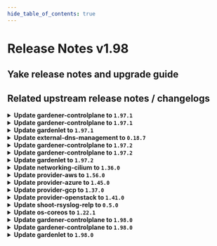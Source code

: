 ```yaml
---
hide_table_of_contents: true
---
```


# Release Notes v1.98

## Yake release notes and upgrade guide

## Related upstream release notes / changelogs


<details>
<summary><b>Update gardener-controlplane to <code>1.97.1</code></b></summary>

# [gardener/gardener]

## 🐛 Bug Fixes

- `[USER]` Fix false-positive PrometheusCantScrape etcd-druid alert.  by @gardener-ci-robot [#10000]

## Docker Images
- admission-controller: `europe-docker.pkg.dev/gardener-project/releases/gardener/admission-controller:v1.97.1`
- apiserver: `europe-docker.pkg.dev/gardener-project/releases/gardener/apiserver:v1.97.1`
- controller-manager: `europe-docker.pkg.dev/gardener-project/releases/gardener/controller-manager:v1.97.1`
- gardenlet: `europe-docker.pkg.dev/gardener-project/releases/gardener/gardenlet:v1.97.1`
- node-agent: `europe-docker.pkg.dev/gardener-project/releases/gardener/node-agent:v1.97.1`
- operator: `europe-docker.pkg.dev/gardener-project/releases/gardener/operator:v1.97.1`
- resource-manager: `europe-docker.pkg.dev/gardener-project/releases/gardener/resource-manager:v1.97.1`
- scheduler: `europe-docker.pkg.dev/gardener-project/releases/gardener/scheduler:v1.97.1`


</details>

<details>
<summary><b>Update gardener-controlplane to <code>1.97.1</code></b></summary>

# [gardener/gardener]

## 🐛 Bug Fixes

- `[USER]` Fix false-positive PrometheusCantScrape etcd-druid alert.  by @gardener-ci-robot [#10000]

## Docker Images
- admission-controller: `europe-docker.pkg.dev/gardener-project/releases/gardener/admission-controller:v1.97.1`
- apiserver: `europe-docker.pkg.dev/gardener-project/releases/gardener/apiserver:v1.97.1`
- controller-manager: `europe-docker.pkg.dev/gardener-project/releases/gardener/controller-manager:v1.97.1`
- gardenlet: `europe-docker.pkg.dev/gardener-project/releases/gardener/gardenlet:v1.97.1`
- node-agent: `europe-docker.pkg.dev/gardener-project/releases/gardener/node-agent:v1.97.1`
- operator: `europe-docker.pkg.dev/gardener-project/releases/gardener/operator:v1.97.1`
- resource-manager: `europe-docker.pkg.dev/gardener-project/releases/gardener/resource-manager:v1.97.1`
- scheduler: `europe-docker.pkg.dev/gardener-project/releases/gardener/scheduler:v1.97.1`


</details>

<details>
<summary><b>Update gardenlet to <code>1.97.1</code></b></summary>

# [gardener/gardener]

## 🐛 Bug Fixes

- `[USER]` Fix false-positive PrometheusCantScrape etcd-druid alert.  by @gardener-ci-robot [#10000]

## Docker Images
- admission-controller: `europe-docker.pkg.dev/gardener-project/releases/gardener/admission-controller:v1.97.1`
- apiserver: `europe-docker.pkg.dev/gardener-project/releases/gardener/apiserver:v1.97.1`
- controller-manager: `europe-docker.pkg.dev/gardener-project/releases/gardener/controller-manager:v1.97.1`
- gardenlet: `europe-docker.pkg.dev/gardener-project/releases/gardener/gardenlet:v1.97.1`
- node-agent: `europe-docker.pkg.dev/gardener-project/releases/gardener/node-agent:v1.97.1`
- operator: `europe-docker.pkg.dev/gardener-project/releases/gardener/operator:v1.97.1`
- resource-manager: `europe-docker.pkg.dev/gardener-project/releases/gardener/resource-manager:v1.97.1`
- scheduler: `europe-docker.pkg.dev/gardener-project/releases/gardener/scheduler:v1.97.1`


</details>

<details>
<summary><b>Update external-dns-management to <code>0.18.7</code></b></summary>

# [gardener/external-dns-management]

## 🏃 Others

- `[OPERATOR]` Update golang from `1.22.3` to `1.22.4` by @MartinWeindel [#372]

## Docker Images
- dns-controller-manager: `europe-docker.pkg.dev/gardener-project/releases/dns-controller-manager:v0.18.7`


</details>

<details>
<summary><b>Update gardener-controlplane to <code>1.97.2</code></b></summary>

# [gardener/gardener]

## 🐛 Bug Fixes

- `[OPERATOR]` Fix an issue with federation that causes garden-prometheus to consume excessive amounts of memory. by @rickardsjp [#10013]

## Docker Images
- admission-controller: `europe-docker.pkg.dev/gardener-project/releases/gardener/admission-controller:v1.97.2`
- apiserver: `europe-docker.pkg.dev/gardener-project/releases/gardener/apiserver:v1.97.2`
- controller-manager: `europe-docker.pkg.dev/gardener-project/releases/gardener/controller-manager:v1.97.2`
- gardenlet: `europe-docker.pkg.dev/gardener-project/releases/gardener/gardenlet:v1.97.2`
- node-agent: `europe-docker.pkg.dev/gardener-project/releases/gardener/node-agent:v1.97.2`
- operator: `europe-docker.pkg.dev/gardener-project/releases/gardener/operator:v1.97.2`
- resource-manager: `europe-docker.pkg.dev/gardener-project/releases/gardener/resource-manager:v1.97.2`
- scheduler: `europe-docker.pkg.dev/gardener-project/releases/gardener/scheduler:v1.97.2`


</details>

<details>
<summary><b>Update gardener-controlplane to <code>1.97.2</code></b></summary>

# [gardener/gardener]

## 🐛 Bug Fixes

- `[OPERATOR]` Fix an issue with federation that causes garden-prometheus to consume excessive amounts of memory. by @rickardsjp [#10013]

## Docker Images
- admission-controller: `europe-docker.pkg.dev/gardener-project/releases/gardener/admission-controller:v1.97.2`
- apiserver: `europe-docker.pkg.dev/gardener-project/releases/gardener/apiserver:v1.97.2`
- controller-manager: `europe-docker.pkg.dev/gardener-project/releases/gardener/controller-manager:v1.97.2`
- gardenlet: `europe-docker.pkg.dev/gardener-project/releases/gardener/gardenlet:v1.97.2`
- node-agent: `europe-docker.pkg.dev/gardener-project/releases/gardener/node-agent:v1.97.2`
- operator: `europe-docker.pkg.dev/gardener-project/releases/gardener/operator:v1.97.2`
- resource-manager: `europe-docker.pkg.dev/gardener-project/releases/gardener/resource-manager:v1.97.2`
- scheduler: `europe-docker.pkg.dev/gardener-project/releases/gardener/scheduler:v1.97.2`


</details>

<details>
<summary><b>Update gardenlet to <code>1.97.2</code></b></summary>

# [gardener/gardener]

## 🐛 Bug Fixes

- `[OPERATOR]` Fix an issue with federation that causes garden-prometheus to consume excessive amounts of memory. by @rickardsjp [#10013]

## Docker Images
- admission-controller: `europe-docker.pkg.dev/gardener-project/releases/gardener/admission-controller:v1.97.2`
- apiserver: `europe-docker.pkg.dev/gardener-project/releases/gardener/apiserver:v1.97.2`
- controller-manager: `europe-docker.pkg.dev/gardener-project/releases/gardener/controller-manager:v1.97.2`
- gardenlet: `europe-docker.pkg.dev/gardener-project/releases/gardener/gardenlet:v1.97.2`
- node-agent: `europe-docker.pkg.dev/gardener-project/releases/gardener/node-agent:v1.97.2`
- operator: `europe-docker.pkg.dev/gardener-project/releases/gardener/operator:v1.97.2`
- resource-manager: `europe-docker.pkg.dev/gardener-project/releases/gardener/resource-manager:v1.97.2`
- scheduler: `europe-docker.pkg.dev/gardener-project/releases/gardener/scheduler:v1.97.2`


</details>

<details>
<summary><b>Update networking-cilium to <code>1.36.0</code></b></summary>

# [gardener/gardener-extension-networking-cilium]

## 🏃 Others

- `[OPERATOR]` This extension is now using the new way of providing monitoring configuration (ref [GEP-19](https://github.com/gardener/gardener/blob/master/docs/proposals/19-migrating-observability-stack-to-operators.md)) in case a shoot cluster's Prometheus has been migrated to management via `prometheus-operator`. by @rfranzke [#307]
- `[OPERATOR]` Update cilium to `v1.15.6`. by @DockToFuture [#351]

## Docker Images
- gardener-extension-admission-cilium: `europe-docker.pkg.dev/gardener-project/releases/gardener/extensions/admission-cilium:v1.36.0`
- gardener-extension-networking-cilium: `europe-docker.pkg.dev/gardener-project/releases/gardener/extensions/networking-cilium:v1.36.0`


</details>

<details>
<summary><b>Update provider-aws to <code>1.56.0</code></b></summary>

# [gardener/machine-controller-manager]

## ⚠️ Breaking Changes

- `[OPERATOR]` Change OCI Image Registry from GCR (`eu.gcr.io/gardener-project`) to Artifact-Registry (`europe-docker.pkg.dev/gardener-project/releases`). Users should update their references. by @ccwienk [gardener/machine-controller-manager#878]
- `[DEVELOPER]`  New provider method Driver.InitializeMachine added for Post-Creation VM Instance Initialization steps. by @elankath [gardener/machine-controller-manager#898]
## 🐛 Bug Fixes

- `[OPERATOR]` Fix for edge case of Node object deletion missed during machine termination. by @elankath [gardener/machine-controller-manager#887]
- `[DEVELOPER]` A bug in `UpdateNodeToMachine` which cause the IT to fail is fixed. by @elankath [gardener/machine-controller-manager#893]
- `[DEVELOPER]` MCM restart happens properly in integration tests now. This fix will get activated, once this version is vendored in your mcm-provider by @sssash18 [gardener/machine-controller-manager#879]
## 🏃 Others

- `[OPERATOR]` Removed vendor directory by @rishabh-11 [gardener/machine-controller-manager#903]
- `[OPERATOR]` Updated k8s dependencies to `v0.29.3` by @rishabh-11 [gardener/machine-controller-manager#907]
- `[OPERATOR]` fixed IT for seed with k8s >= 1.27 as control cluster  by @piyuagr [gardener/machine-controller-manager#869]
- `[OPERATOR]` machine controller won't reconcile machine on non-spec update events by @himanshu-kun [gardener/machine-controller-manager#877]
- `[OPERATOR]` Architecture field added in the nodetemplate. This will allow CA to pickup architecture from machine class and schedule pods on relevant arch nodes. by @sssash18 [gardener/machine-controller-manager#894]
- `[DEVELOPER]` go-git now removed from dependencies due to CVE's. by @elankath [gardener/machine-controller-manager#896]
- `[DEVELOPER]` Bump `k8s.io/*` deps to `v0.28.2` by @afritzler [gardener/machine-controller-manager#858]
## 📖 Documentation

- `[DEVELOPER]` Phase transition diagram for a machine object is added to FAQs by @himanshu-kun [gardener/machine-controller-manager#886]
# [gardener/machine-controller-manager-provider-aws]

## ✨ New Features

- `[OPERATOR]` Add `Ipv6AddressCount` and `Ipv6PrefixCount` to enable the assignment of an ipv6 address and an ipv6 prefix to instances. by @gardener-robot-ci-2 [gardener/machine-controller-manager-provider-aws#162]
- `[USER]` It is now possible to specify CPU options for AWS instances. by @AndreasBurger [gardener/machine-controller-manager-provider-aws#161]
- `[USER]` Implements the driver metrics added to MCM in version `0.50.0` such that duration of calls to AWS and any failed requests are recorded:  
  * driver_request_duration_seconds  
  * driver_requests_failed_total by @saley89 [gardener/machine-controller-manager-provider-aws#153]
## 🏃 Others

- `[OPERATOR]` Vendor directory removed by @rishabh-11 [gardener/machine-controller-manager-provider-aws#160]
# [gardener/gardener-extension-provider-aws]

## 📰 Noteworthy

- `[OPERATOR]` Aws error code `NoSuchHostedZone` is now ignored on DNSRecord deletion by @Kostov6 [#971]
## ✨ New Features

- `[USER]` CPU Options for AWS instances can now be set in the worker config. by @AndreasBurger [#924]
## 🏃 Others

- `[OPERATOR]` A problem with deploying MachineClasses that reference an operating system image whose version contains a `+` character was fixed.  by @MrBatschner [#983]
- `[OPERATOR]` Validation of shoots now takes the CloudProfile into account to make sure that the configured images are defined. by @AndreasBurger [#979]

## Docker Images
- gardener-extension-admission-aws: `europe-docker.pkg.dev/gardener-project/releases/gardener/extensions/admission-aws:v1.56.0`
- gardener-extension-provider-aws: `europe-docker.pkg.dev/gardener-project/releases/gardener/extensions/provider-aws:v1.56.0`


</details>

<details>
<summary><b>Update provider-azure to <code>1.45.0</code></b></summary>

# [gardener/machine-controller-manager-provider-azure]

## 📰 Noteworthy

- `[USER]` The cloud instance to connect to can now be configured via the provider spec by @AndreasBurger [gardener/machine-controller-manager-provider-azure#148]
## 🏃 Others

- `[USER]` Machine-Controller-Manager Provider-Azure now supports enabling of vm boot diagnostics.  by @hebelsan [gardener/machine-controller-manager-provider-azure#136]
- `[USER]` Add support for `ConfidentialVM` types in Azure. by @kon-angelo [gardener/machine-controller-manager-provider-azure#146]
- `[USER]` Error Code is now extracted from azcore.ResponseError.ErrorCode by @rishabh-11 [gardener/machine-controller-manager-provider-azure#153]
- `[USER]` Fix passing data disk caching method by @hebelsan [gardener/machine-controller-manager-provider-azure#149]
- `[DEVELOPER]` Removed vendor directory by @rishabh-11 [gardener/machine-controller-manager-provider-azure#140]
- `[DEVELOPER]` Switch AzureDataDisk.Lun from pointer to value by @hebelsan [gardener/machine-controller-manager-provider-azure#150]
# [gardener/gardener-extension-provider-azure]

## ✨ New Features

- `[USER]` Extension-Provider-Azure now supports enabling of vm boot diagnostics in the worker providerConfig. by @hebelsan [#808]
## 🏃 Others

- `[OPERATOR]` Add support for confidential VMs by @kon-angelo [#835]
- `[OPERATOR]` The CIDR blocks used for shoot egress will now be provided via the status of the shoot's infrastructure-resource by @AndreasBurger [#852]
- `[OPERATOR]` `OverconstrainedZonalAllocationRequest` is now classified as `ERR_RETRYABLE_CONFIGURATION_PROBLEM` by @Kostov6 [#881]
- `[OPERATOR]` Improve flow shoot deletion with custom vnet by @hebelsan [#896]
- `[OPERATOR]` A problem with deploying MachineClasses that reference an operating system image whose version contains a `+` character was fixed.  by @AndreasBurger [#898]
# [gardener/machine-controller-manager]

## ⚠️ Breaking Changes

- `[DEVELOPER]`  New provider method Driver.InitializeMachine added for Post-Creation VM Instance Initialization steps. by @elankath [gardener/machine-controller-manager#898]
## 🏃 Others

- `[OPERATOR]` Updated k8s dependencies to `v0.29.3` by @rishabh-11 [gardener/machine-controller-manager#907]
- `[OPERATOR]` Removed vendor directory by @rishabh-11 [gardener/machine-controller-manager#903]

## Docker Images
- gardener-extension-admission-azure: `europe-docker.pkg.dev/gardener-project/releases/gardener/extensions/admission-azure:v1.45.0`
- gardener-extension-provider-azure: `europe-docker.pkg.dev/gardener-project/releases/gardener/extensions/provider-azure:v1.45.0`


</details>

<details>
<summary><b>Update provider-gcp to <code>1.37.0</code></b></summary>

# [gardener/machine-controller-manager]

## ⚠️ Breaking Changes

- `[DEVELOPER]`  New provider method Driver.InitializeMachine added for Post-Creation VM Instance Initialization steps. by @elankath [gardener/machine-controller-manager#898]
## 🏃 Others

- `[OPERATOR]` Updated k8s dependencies to `v0.29.3` by @rishabh-11 [gardener/machine-controller-manager#907]
- `[OPERATOR]` Removed vendor directory by @rishabh-11 [gardener/machine-controller-manager#903]
# [gardener/machine-controller-manager-provider-gcp]

## 🏃 Others

- `[USER]` The providerSpec validation has changed for the following driver calls:-  
  - DeleteMachine, ListMachines, and GetMachineStatus validate only the zone field in the providerSpec. by @rishabh-11 [gardener/machine-controller-manager-provider-gcp#123]
- `[USER]` Remove strict validation about disk types by @kon-angelo [gardener/machine-controller-manager-provider-gcp#108]
- `[DEVELOPER]` Removed vendor directory by @rishabh-11 [gardener/machine-controller-manager-provider-gcp#112]
- `[DEVELOPER]` Support for passing disk params provisioned-iops and provisioned-throughput by @hebelsan [gardener/machine-controller-manager-provider-gcp#122]
# [gardener/gardener-extension-provider-gcp]

## ✨ New Features

- `[USER]` Add support for specifying data volume sourceImage in the workerConfig by @hebelsan [#751]
## 🏃 Others

- `[OPERATOR]` A problem with deploying MachineClasses that reference an operating system image whose version contains a `+` character was fixed.  by @AndreasBurger [#787]
- `[OPERATOR]` Support and validation of disk params provisioned-iops and provisioned-throughput by @hebelsan [#743]

## Docker Images
- gardener-extension-admission-gcp: `europe-docker.pkg.dev/gardener-project/releases/gardener/extensions/admission-gcp:v1.37.0`
- gardener-extension-provider-gcp: `europe-docker.pkg.dev/gardener-project/releases/gardener/extensions/provider-gcp:v1.37.0`


</details>

<details>
<summary><b>Update provider-openstack to <code>1.41.0</code></b></summary>

# [gardener/gardener-extension-provider-openstack]

## 🏃 Others

- `[OPERATOR]` Add migration test for the infrastructure reconciler by @kon-angelo [#779]
- `[OPERATOR]` QoL improvements to the infrastructure reconciler by @kon-angelo [#779]
- `[OPERATOR]` A problem with deploying MachineClasses that reference an operating system image whose version contains a `+` character was fixed.  by @AndreasBurger [#795]
- `[USER]` When a missing router is being encountered during reconciliation/deletion it will now be classified as `ERR_INFRA_DEPENDENCIES`, enabling force deletion of the shoot via annotation. by @AndreasBurger [#794]

## Docker Images
- gardener-extension-admission-openstack: `europe-docker.pkg.dev/gardener-project/releases/gardener/extensions/admission-openstack:v1.41.0`
- gardener-extension-provider-openstack: `europe-docker.pkg.dev/gardener-project/releases/gardener/extensions/provider-openstack:v1.41.0`


</details>

<details>
<summary><b>Update shoot-rsyslog-relp to <code>0.5.0</code></b></summary>

# [gardener/gardener-extension-shoot-rsyslog-relp]

## ⚠️ Breaking Changes

- `[USER]` When changing referenced TLS secret in `shoot.spec.resources[]` the user should provide only immutable secret by @Kostov6 [#76]
## 🐛 Bug Fixes

- `[OPERATOR]` Fixed an issue that caused audit logs to be duplicated in journald if the `system-journald-audit` socket was enabled. Now if the `system-journald-audit` socket exists on the node, it is disabled and stopped when this extension is used. by @plkokanov [#104]
- `[USER]` Rsyslog processes logs on nodes with os suse-chost 15 SP3  by @Kostov6 [#123]
## 🏃 Others

- `[OPERATOR]` Errors that can occur when loading audit rules are now ignored and reported as warnings. This allows all correct audit rules to be loaded. by @plkokanov [#128]
- `[OPERATOR]` The `rsyslog-relp` action which is used to forward logs to a RELP server now uses a separate in-memory queue of 100000 messages. Additionally, it also uses a disk queue of max 48 MiB which is used to store messages after the in-memory queue is exhausted or to save the current messages in the in-memory queue when the `rsyslog` service is restarted. by @plkokanov [#115]
- `[OPERATOR]` This extension is now using the new way of providing monitoring configuration (ref [GEP-19](https://github.com/gardener/gardener/blob/master/docs/proposals/19-migrating-observability-stack-to-operators.md)) in case a shoot cluster's Prometheus has been migrated to management via `prometheus-operator`. by @rfranzke [#99]

## Docker Images
- gardener-extension-shoot-rsyslog-relp-admission: `europe-docker.pkg.dev/gardener-project/releases/gardener/extensions/shoot-rsyslog-relp-admission:v0.5.0`
- gardener-extension-shoot-rsyslog-relp: `europe-docker.pkg.dev/gardener-project/releases/gardener/extensions/shoot-rsyslog-relp:v0.5.0`


</details>

<details>
<summary><b>Update os-coreos to <code>1.22.1</code></b></summary>

# [gardener/gardener-extension-os-coreos]

## 🐛 Bug Fixes

- `[OPERATOR]` Fixing the deactivation of the units responsible for automatic updates. by @Duciwuci [#114]

## Docker Images
- gardener-extension-os-coreos: `europe-docker.pkg.dev/gardener-project/releases/extensions/os-coreos:v1.22.1`


</details>

<details>
<summary><b>Update gardener-controlplane to <code>1.98.0</code></b></summary>

# [gardener/gardener]

## ⚠️ Breaking Changes

- `[DEPENDENCY]` The `Registry` in `pkg/utils/managedresources/registry.go` was changed to return all objects as a compressed data chunk.  
  As soon as you update the `github.com/gardener/gardener` dependency to this version, `ManagedResource` secrets will be rewritten in a [Brotli](https://github.com/google/brotli) compressed format (combined under data key `data.yaml.br`). by @timuthy [#9964]
- `[DEPENDENCY]` The `github.com/gardener/gardener/extensions/pkg/webhook/cloudprovider.Args#EnableObjectSelector` field is now removed. The corresponding webhook's object selector is now enforced unconditionally. by @ialidzhikov [#10027]
- `[OPERATOR]` Provider extensions specifying a "controlplane" mutating webhook `ObjectSelector` are incompatible with gardenlet < `v1.98.0`. by @LucaBernstein [#9981]
- `[OPERATOR]` The [Resource Size Validator](https://github.com/gardener/gardener/blob/master/docs/concepts/admission-controller.md) of the `gardener-admission-controller` ignores `status` subresource and `metadata.managedFields` for resource size limits. Please consider adjusting your configuration if you already increased the limits because of these now ignored sections. by @LucaBernstein [#10011]
- `[USER]` Separately configuring resource reservations for system processes via `shoot.spec.kubernetes.kubelet.systemReserved` or `spec.provider.workers[].kubernetes.kubelet.systemReserved` is deprecated in Gardener and will be removed in a future release. Please merge existing resource reservations into the corresponding `kubeReserved` field. by @MichaelEischer [#9985]
- `[DEVELOPER]` The function `github.com/gardener/gardener/extensions/pkg/controller/worker/WorkerPoolHash` now expects separate additional data for version 1 and 2 of the hash calculation. Version 2 does not include extension provider specific fields by default. Add those to the additional data for version 2 if necessary. by @MichaelEischer [#9865]
## 📰 Noteworthy

- `[DEVELOPER]` The resources mutated by the "controlplane" mutating webhooks are labeled with `provider.extensions.gardener.cloud/mutated-by-controlplane-webhook: true` by gardenlet. The provider extensions can add an object selector to their "controlplane" mutating webhooks to do not intercept requests for unrelated objects. by @LucaBernstein [#9981]
## ✨ New Features

- `[OPERATOR]` Version 2 of the WorkerPoolHash calculation now takes the current name of the OperatingSystemConfig into account. Its usage is controlled by the gardenlet feature gate `NewWorkerPoolHash`. All provider extension must be upgraded before enabling this feature gate. The new calculation also ensures that changes of the fields kubeReserved, evictionHard and cpuManagerPolicy in the kubelet config of a worker pool result in node rolls. by @MichaelEischer [#9865]
- `[OPERATOR]` Failure of snapshot compaction jobs at a rate greater than 10% of shoots in a seed will raise alerts now. by @renormalize [#9739]
- `[DEVELOPER]` `gosec` was introduced for Static Application Security Testing (SAST). by @oliver-goetz [#9959]
- `[USER]` A new field `.spec.CredentialsBindingName` referencing a `CredentialsBinding` was introduced to shoot specification. It is meant to replace the existing `SecretBindingName`. As of now the field is guarded by a feature gate called `AllowCredentialsBinding`. by @dimityrmirchev [#9853]
## 🐛 Bug Fixes

- `[OPERATOR]` Fix a bug where the Reversed VPN OpenVPN Server (HA) doesn't display any data. by @axel7born [#10035]
## 🏃 Others

- `[DEPENDENCY]` The `envoyproxy/envoy` image has been updated to `v1.30.3`. [Release Notes](https://togithub.com/envoyproxy/envoy/releases/tag/v1.30.3) by @gardener-ci-robot [#10031]
- `[DEPENDENCY]` The `gardener/alpine-conntrack` image has been updated to `3.20.1`. [Release Notes](https://togithub.com/gardener/alpine-conntrack/releases/tag/3.20.1) by @gardener-ci-robot [#10010]
- `[DEPENDENCY]` The `gcr.io/istio-release/pilot` image has been updated to `1.21.3`. by @gardener-ci-robot [#9914]
- `[DEPENDENCY]` extensions lib: The shoot webhook does now support specifying an object selector. by @ialidzhikov [#10026]
- `[DEPENDENCY]` The `credativ/vali` image has been updated to `v2.2.16`. [Release Notes](https://togithub.com/credativ/vali/releases/tag/v2.2.16) by @gardener-ci-robot [#9976]
- `[DEPENDENCY]` The `credativ/plutono` image has been updated to `v7.5.31`. [Release Notes](https://togithub.com/credativ/plutono/releases/tag/v7.5.31) by @gardener-ci-robot [#9978]
- `[DEVELOPER]` The "remote local setup" is enhanced e.g. to support multiple scenarios. by @istvanballok [#9980]
- `[OPERATOR]` `machine-controller-manager-provider-xxx` container now exposes metrics that prometheus can scrapes by @aaronfern [#9933]
- `[OPERATOR]` kube-apiserver HPA's max replicas count from 3 to 6 in `VPAAndHPA` autoscaling mode to support very large control planes. by @ialidzhikov [#9971]
- `[OPERATOR]` Gardener Enhancement Proposal for a bastion section in the CloudProfile by @hebelsan [#9935]
- `[OPERATOR]` Introduce the operator `Extension` type. An `Extension` is responsible for installing the `ControllerRegistration` and `ControllerRuntime` in the garden cluster and also install any extensions necessary to manage infrastructure resources in the runtime cluster. This release contains the API only, further functionality will be released in future Gardener versions. by @kon-angelo [#9924]
- `[OPERATOR]` The data in `ManagedResource` secrets is now compressed with [Brotli](https://github.com/google/brotli) and stored under a single data key `data.yaml.br`. by @timuthy [#9964]

## Helm Charts
- controlplane: `europe-docker.pkg.dev/gardener-project/releases/charts/gardener/controlplane:v1.98.0`
- gardenlet: `europe-docker.pkg.dev/gardener-project/releases/charts/gardener/gardenlet:v1.98.0`
- operator: `europe-docker.pkg.dev/gardener-project/releases/charts/gardener/operator:v1.98.0`
- resource-manager: `europe-docker.pkg.dev/gardener-project/releases/charts/gardener/resource-manager:v1.98.0`
## Docker Images
- admission-controller: `europe-docker.pkg.dev/gardener-project/releases/gardener/admission-controller:v1.98.0`
- apiserver: `europe-docker.pkg.dev/gardener-project/releases/gardener/apiserver:v1.98.0`
- controller-manager: `europe-docker.pkg.dev/gardener-project/releases/gardener/controller-manager:v1.98.0`
- gardenlet: `europe-docker.pkg.dev/gardener-project/releases/gardener/gardenlet:v1.98.0`
- node-agent: `europe-docker.pkg.dev/gardener-project/releases/gardener/node-agent:v1.98.0`
- operator: `europe-docker.pkg.dev/gardener-project/releases/gardener/operator:v1.98.0`
- resource-manager: `europe-docker.pkg.dev/gardener-project/releases/gardener/resource-manager:v1.98.0`
- scheduler: `europe-docker.pkg.dev/gardener-project/releases/gardener/scheduler:v1.98.0`


</details>

<details>
<summary><b>Update gardener-controlplane to <code>1.98.0</code></b></summary>

# [gardener/gardener]

## ⚠️ Breaking Changes

- `[DEPENDENCY]` The `Registry` in `pkg/utils/managedresources/registry.go` was changed to return all objects as a compressed data chunk.  
  As soon as you update the `github.com/gardener/gardener` dependency to this version, `ManagedResource` secrets will be rewritten in a [Brotli](https://github.com/google/brotli) compressed format (combined under data key `data.yaml.br`). by @timuthy [#9964]
- `[DEPENDENCY]` The `github.com/gardener/gardener/extensions/pkg/webhook/cloudprovider.Args#EnableObjectSelector` field is now removed. The corresponding webhook's object selector is now enforced unconditionally. by @ialidzhikov [#10027]
- `[OPERATOR]` Provider extensions specifying a "controlplane" mutating webhook `ObjectSelector` are incompatible with gardenlet < `v1.98.0`. by @LucaBernstein [#9981]
- `[OPERATOR]` The [Resource Size Validator](https://github.com/gardener/gardener/blob/master/docs/concepts/admission-controller.md) of the `gardener-admission-controller` ignores `status` subresource and `metadata.managedFields` for resource size limits. Please consider adjusting your configuration if you already increased the limits because of these now ignored sections. by @LucaBernstein [#10011]
- `[USER]` Separately configuring resource reservations for system processes via `shoot.spec.kubernetes.kubelet.systemReserved` or `spec.provider.workers[].kubernetes.kubelet.systemReserved` is deprecated in Gardener and will be removed in a future release. Please merge existing resource reservations into the corresponding `kubeReserved` field. by @MichaelEischer [#9985]
- `[DEVELOPER]` The function `github.com/gardener/gardener/extensions/pkg/controller/worker/WorkerPoolHash` now expects separate additional data for version 1 and 2 of the hash calculation. Version 2 does not include extension provider specific fields by default. Add those to the additional data for version 2 if necessary. by @MichaelEischer [#9865]
## 📰 Noteworthy

- `[DEVELOPER]` The resources mutated by the "controlplane" mutating webhooks are labeled with `provider.extensions.gardener.cloud/mutated-by-controlplane-webhook: true` by gardenlet. The provider extensions can add an object selector to their "controlplane" mutating webhooks to do not intercept requests for unrelated objects. by @LucaBernstein [#9981]
## ✨ New Features

- `[OPERATOR]` Version 2 of the WorkerPoolHash calculation now takes the current name of the OperatingSystemConfig into account. Its usage is controlled by the gardenlet feature gate `NewWorkerPoolHash`. All provider extension must be upgraded before enabling this feature gate. The new calculation also ensures that changes of the fields kubeReserved, evictionHard and cpuManagerPolicy in the kubelet config of a worker pool result in node rolls. by @MichaelEischer [#9865]
- `[OPERATOR]` Failure of snapshot compaction jobs at a rate greater than 10% of shoots in a seed will raise alerts now. by @renormalize [#9739]
- `[DEVELOPER]` `gosec` was introduced for Static Application Security Testing (SAST). by @oliver-goetz [#9959]
- `[USER]` A new field `.spec.CredentialsBindingName` referencing a `CredentialsBinding` was introduced to shoot specification. It is meant to replace the existing `SecretBindingName`. As of now the field is guarded by a feature gate called `AllowCredentialsBinding`. by @dimityrmirchev [#9853]
## 🐛 Bug Fixes

- `[OPERATOR]` Fix a bug where the Reversed VPN OpenVPN Server (HA) doesn't display any data. by @axel7born [#10035]
## 🏃 Others

- `[DEPENDENCY]` The `envoyproxy/envoy` image has been updated to `v1.30.3`. [Release Notes](https://togithub.com/envoyproxy/envoy/releases/tag/v1.30.3) by @gardener-ci-robot [#10031]
- `[DEPENDENCY]` The `gardener/alpine-conntrack` image has been updated to `3.20.1`. [Release Notes](https://togithub.com/gardener/alpine-conntrack/releases/tag/3.20.1) by @gardener-ci-robot [#10010]
- `[DEPENDENCY]` The `gcr.io/istio-release/pilot` image has been updated to `1.21.3`. by @gardener-ci-robot [#9914]
- `[DEPENDENCY]` extensions lib: The shoot webhook does now support specifying an object selector. by @ialidzhikov [#10026]
- `[DEPENDENCY]` The `credativ/vali` image has been updated to `v2.2.16`. [Release Notes](https://togithub.com/credativ/vali/releases/tag/v2.2.16) by @gardener-ci-robot [#9976]
- `[DEPENDENCY]` The `credativ/plutono` image has been updated to `v7.5.31`. [Release Notes](https://togithub.com/credativ/plutono/releases/tag/v7.5.31) by @gardener-ci-robot [#9978]
- `[DEVELOPER]` The "remote local setup" is enhanced e.g. to support multiple scenarios. by @istvanballok [#9980]
- `[OPERATOR]` `machine-controller-manager-provider-xxx` container now exposes metrics that prometheus can scrapes by @aaronfern [#9933]
- `[OPERATOR]` kube-apiserver HPA's max replicas count from 3 to 6 in `VPAAndHPA` autoscaling mode to support very large control planes. by @ialidzhikov [#9971]
- `[OPERATOR]` Gardener Enhancement Proposal for a bastion section in the CloudProfile by @hebelsan [#9935]
- `[OPERATOR]` Introduce the operator `Extension` type. An `Extension` is responsible for installing the `ControllerRegistration` and `ControllerRuntime` in the garden cluster and also install any extensions necessary to manage infrastructure resources in the runtime cluster. This release contains the API only, further functionality will be released in future Gardener versions. by @kon-angelo [#9924]
- `[OPERATOR]` The data in `ManagedResource` secrets is now compressed with [Brotli](https://github.com/google/brotli) and stored under a single data key `data.yaml.br`. by @timuthy [#9964]

## Helm Charts
- controlplane: `europe-docker.pkg.dev/gardener-project/releases/charts/gardener/controlplane:v1.98.0`
- gardenlet: `europe-docker.pkg.dev/gardener-project/releases/charts/gardener/gardenlet:v1.98.0`
- operator: `europe-docker.pkg.dev/gardener-project/releases/charts/gardener/operator:v1.98.0`
- resource-manager: `europe-docker.pkg.dev/gardener-project/releases/charts/gardener/resource-manager:v1.98.0`
## Docker Images
- admission-controller: `europe-docker.pkg.dev/gardener-project/releases/gardener/admission-controller:v1.98.0`
- apiserver: `europe-docker.pkg.dev/gardener-project/releases/gardener/apiserver:v1.98.0`
- controller-manager: `europe-docker.pkg.dev/gardener-project/releases/gardener/controller-manager:v1.98.0`
- gardenlet: `europe-docker.pkg.dev/gardener-project/releases/gardener/gardenlet:v1.98.0`
- node-agent: `europe-docker.pkg.dev/gardener-project/releases/gardener/node-agent:v1.98.0`
- operator: `europe-docker.pkg.dev/gardener-project/releases/gardener/operator:v1.98.0`
- resource-manager: `europe-docker.pkg.dev/gardener-project/releases/gardener/resource-manager:v1.98.0`
- scheduler: `europe-docker.pkg.dev/gardener-project/releases/gardener/scheduler:v1.98.0`


</details>

<details>
<summary><b>Update gardenlet to <code>1.98.0</code></b></summary>

# [gardener/gardener]

## ⚠️ Breaking Changes

- `[DEPENDENCY]` The `Registry` in `pkg/utils/managedresources/registry.go` was changed to return all objects as a compressed data chunk.  
  As soon as you update the `github.com/gardener/gardener` dependency to this version, `ManagedResource` secrets will be rewritten in a [Brotli](https://github.com/google/brotli) compressed format (combined under data key `data.yaml.br`). by @timuthy [#9964]
- `[DEPENDENCY]` The `github.com/gardener/gardener/extensions/pkg/webhook/cloudprovider.Args#EnableObjectSelector` field is now removed. The corresponding webhook's object selector is now enforced unconditionally. by @ialidzhikov [#10027]
- `[OPERATOR]` Provider extensions specifying a "controlplane" mutating webhook `ObjectSelector` are incompatible with gardenlet < `v1.98.0`. by @LucaBernstein [#9981]
- `[OPERATOR]` The [Resource Size Validator](https://github.com/gardener/gardener/blob/master/docs/concepts/admission-controller.md) of the `gardener-admission-controller` ignores `status` subresource and `metadata.managedFields` for resource size limits. Please consider adjusting your configuration if you already increased the limits because of these now ignored sections. by @LucaBernstein [#10011]
- `[USER]` Separately configuring resource reservations for system processes via `shoot.spec.kubernetes.kubelet.systemReserved` or `spec.provider.workers[].kubernetes.kubelet.systemReserved` is deprecated in Gardener and will be removed in a future release. Please merge existing resource reservations into the corresponding `kubeReserved` field. by @MichaelEischer [#9985]
- `[DEVELOPER]` The function `github.com/gardener/gardener/extensions/pkg/controller/worker/WorkerPoolHash` now expects separate additional data for version 1 and 2 of the hash calculation. Version 2 does not include extension provider specific fields by default. Add those to the additional data for version 2 if necessary. by @MichaelEischer [#9865]
## 📰 Noteworthy

- `[DEVELOPER]` The resources mutated by the "controlplane" mutating webhooks are labeled with `provider.extensions.gardener.cloud/mutated-by-controlplane-webhook: true` by gardenlet. The provider extensions can add an object selector to their "controlplane" mutating webhooks to do not intercept requests for unrelated objects. by @LucaBernstein [#9981]
## ✨ New Features

- `[OPERATOR]` Version 2 of the WorkerPoolHash calculation now takes the current name of the OperatingSystemConfig into account. Its usage is controlled by the gardenlet feature gate `NewWorkerPoolHash`. All provider extension must be upgraded before enabling this feature gate. The new calculation also ensures that changes of the fields kubeReserved, evictionHard and cpuManagerPolicy in the kubelet config of a worker pool result in node rolls. by @MichaelEischer [#9865]
- `[OPERATOR]` Failure of snapshot compaction jobs at a rate greater than 10% of shoots in a seed will raise alerts now. by @renormalize [#9739]
- `[DEVELOPER]` `gosec` was introduced for Static Application Security Testing (SAST). by @oliver-goetz [#9959]
- `[USER]` A new field `.spec.CredentialsBindingName` referencing a `CredentialsBinding` was introduced to shoot specification. It is meant to replace the existing `SecretBindingName`. As of now the field is guarded by a feature gate called `AllowCredentialsBinding`. by @dimityrmirchev [#9853]
## 🐛 Bug Fixes

- `[OPERATOR]` Fix a bug where the Reversed VPN OpenVPN Server (HA) doesn't display any data. by @axel7born [#10035]
## 🏃 Others

- `[DEPENDENCY]` The `envoyproxy/envoy` image has been updated to `v1.30.3`. [Release Notes](https://togithub.com/envoyproxy/envoy/releases/tag/v1.30.3) by @gardener-ci-robot [#10031]
- `[DEPENDENCY]` The `gardener/alpine-conntrack` image has been updated to `3.20.1`. [Release Notes](https://togithub.com/gardener/alpine-conntrack/releases/tag/3.20.1) by @gardener-ci-robot [#10010]
- `[DEPENDENCY]` The `gcr.io/istio-release/pilot` image has been updated to `1.21.3`. by @gardener-ci-robot [#9914]
- `[DEPENDENCY]` extensions lib: The shoot webhook does now support specifying an object selector. by @ialidzhikov [#10026]
- `[DEPENDENCY]` The `credativ/vali` image has been updated to `v2.2.16`. [Release Notes](https://togithub.com/credativ/vali/releases/tag/v2.2.16) by @gardener-ci-robot [#9976]
- `[DEPENDENCY]` The `credativ/plutono` image has been updated to `v7.5.31`. [Release Notes](https://togithub.com/credativ/plutono/releases/tag/v7.5.31) by @gardener-ci-robot [#9978]
- `[DEVELOPER]` The "remote local setup" is enhanced e.g. to support multiple scenarios. by @istvanballok [#9980]
- `[OPERATOR]` `machine-controller-manager-provider-xxx` container now exposes metrics that prometheus can scrapes by @aaronfern [#9933]
- `[OPERATOR]` kube-apiserver HPA's max replicas count from 3 to 6 in `VPAAndHPA` autoscaling mode to support very large control planes. by @ialidzhikov [#9971]
- `[OPERATOR]` Gardener Enhancement Proposal for a bastion section in the CloudProfile by @hebelsan [#9935]
- `[OPERATOR]` Introduce the operator `Extension` type. An `Extension` is responsible for installing the `ControllerRegistration` and `ControllerRuntime` in the garden cluster and also install any extensions necessary to manage infrastructure resources in the runtime cluster. This release contains the API only, further functionality will be released in future Gardener versions. by @kon-angelo [#9924]
- `[OPERATOR]` The data in `ManagedResource` secrets is now compressed with [Brotli](https://github.com/google/brotli) and stored under a single data key `data.yaml.br`. by @timuthy [#9964]

## Helm Charts
- controlplane: `europe-docker.pkg.dev/gardener-project/releases/charts/gardener/controlplane:v1.98.0`
- gardenlet: `europe-docker.pkg.dev/gardener-project/releases/charts/gardener/gardenlet:v1.98.0`
- operator: `europe-docker.pkg.dev/gardener-project/releases/charts/gardener/operator:v1.98.0`
- resource-manager: `europe-docker.pkg.dev/gardener-project/releases/charts/gardener/resource-manager:v1.98.0`
## Docker Images
- admission-controller: `europe-docker.pkg.dev/gardener-project/releases/gardener/admission-controller:v1.98.0`
- apiserver: `europe-docker.pkg.dev/gardener-project/releases/gardener/apiserver:v1.98.0`
- controller-manager: `europe-docker.pkg.dev/gardener-project/releases/gardener/controller-manager:v1.98.0`
- gardenlet: `europe-docker.pkg.dev/gardener-project/releases/gardener/gardenlet:v1.98.0`
- node-agent: `europe-docker.pkg.dev/gardener-project/releases/gardener/node-agent:v1.98.0`
- operator: `europe-docker.pkg.dev/gardener-project/releases/gardener/operator:v1.98.0`
- resource-manager: `europe-docker.pkg.dev/gardener-project/releases/gardener/resource-manager:v1.98.0`
- scheduler: `europe-docker.pkg.dev/gardener-project/releases/gardener/scheduler:v1.98.0`


</details>
